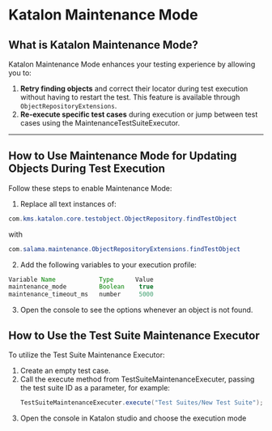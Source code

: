 # Katalon Maintenance Mode

## What is Katalon Maintenance Mode?

Katalon Maintenance Mode enhances your testing experience by allowing you to:

1. **Retry finding objects** and correct their locator during test execution without having to restart the test. This feature is available through `ObjectRepositoryExtensions`.
2. **Re-execute specific test cases** during execution or jump between test cases using the MaintenanceTestSuiteExecutor.

---

## How to Use Maintenance Mode for Updating Objects During Test Execution

Follow these steps to enable Maintenance Mode:

1. Replace all text instances of:
```java
com.kms.katalon.core.testobject.ObjectRepository.findTestObject
```
with

```java
com.salama.maintenance.ObjectRepositoryExtensions.findTestObject
```

2. Add the following variables to your execution profile:
```java
Variable Name            Type      Value
maintenance_mode         Boolean    true
maintenance_timeout_ms   number     5000
```
3. Open the console to see the options whenever an object is not found.

## How to Use the Test Suite Maintenance Executor
To utilize the Test Suite Maintenance Executor:

1. Create an empty test case.
2. Call the execute method from TestSuiteMaintenanceExecuter, passing the test suite ID as a parameter, for example:
   ```java
   TestSuiteMaintenanceExecuter.execute("Test Suites/New Test Suite");
   ```
3. Open the console in Katalon studio and choose the execution mode
